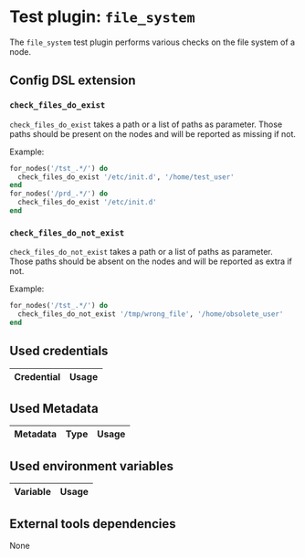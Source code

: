 # Test plugin: `file_system`

The `file_system` test plugin performs various checks on the file system of a node.

## Config DSL extension

### `check_files_do_exist`

`check_files_do_exist` takes a path or a list of paths as parameter. Those paths should be present on the nodes and will be reported as missing if not.

Example:
```ruby
for_nodes('/tst_.*/') do
  check_files_do_exist '/etc/init.d', '/home/test_user'
end
for_nodes('/prd_.*/') do
  check_files_do_exist '/etc/init.d'
end
```

### `check_files_do_not_exist`

`check_files_do_not_exist` takes a path or a list of paths as parameter. Those paths should be absent on the nodes and will be reported as extra if not.

Example:
```ruby
for_nodes('/tst_.*/') do
  check_files_do_not_exist '/tmp/wrong_file', '/home/obsolete_user'
end
```

## Used credentials

| Credential | Usage
| --- | --- |

## Used Metadata

| Metadata | Type | Usage
| --- | --- | --- |

## Used environment variables

| Variable | Usage
| --- | --- |

## External tools dependencies

None
